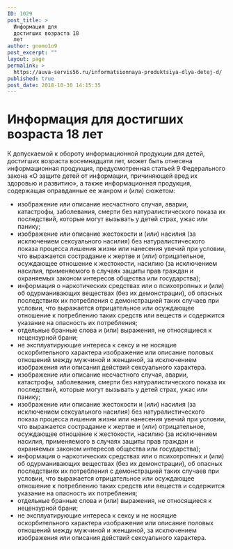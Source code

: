 ```yaml
---
ID: 1029
post_title: >
  Информация для
  достигших возраста 18
  лет
author: gnomo1o9
post_excerpt: ""
layout: page
permalink: >
  https://auva-servis56.ru/informatsionnaya-produktsiya-dlya-detej-d/
published: true
post_date: 2018-10-30 14:15:35
---
```

<h1>Информация для достигших возраста 18 лет</h1>		
		<p data-hc-id="14a607e40e9eb5881ae288d8de40">К допускаемой к обороту информационной продукции для детей, достигших возраста восемнадцати лет, может быть отнесена информационная продукция, предусмотренная статьей 9 Федерального закона «О защите детей от информации, причиняющей вред их здоровью и развитию», а также информационная продукция, содержащая оправданные ее жанром и (или) сюжетом:</p><ul><li>изображение или описание несчастного случая, аварии, катастрофы, заболевания, смерти без натуралистического показа их последствий, которые могут вызывать у детей страх, ужас или панику;</li><li>изображение или описание жестокости и (или) насилия (за исключением сексуального насилия) без натуралистического показа процесса лишения жизни или нанесения увечий при условии, что выражается сострадание к жертве и (или) отрицательное, осуждающее отношение к жестокости, насилию (за исключением насилия, применяемого в случаях защиты прав граждан и охраняемых законом интересов общества или государства);</li><li>информация о наркотических средствах или о психотропных и (или) об одурманивающих веществах (без их демонстрации), об опасных последствиях их потребления с демонстрацией таких случаев при условии, что выражается отрицательное или осуждающее отношение к потреблению таких средств или веществ и содержится указание на опасность их потребления;</li><li>отдельные бранные слова и (или) выражения, не относящиеся к нецензурной брани;</li><li>не эксплуатирующие интереса к сексу и не носящие оскорбительного характера изображение или описание половых отношений между мужчиной и женщиной, за исключением изображения или описания действий сексуального характера.</li><li>изображение или описание несчастного случая, аварии, катастрофы, заболевания, смерти без натуралистического показа их последствий, которые могут вызывать у детей страх, ужас или панику;</li><li>изображение или описание жестокости и (или) насилия (за исключением сексуального насилия) без натуралистического показа процесса лишения жизни или нанесения увечий при условии, что выражается сострадание к жертве и (или) отрицательное, осуждающее отношение к жестокости, насилию (за исключением насилия, применяемого в случаях защиты прав граждан и охраняемых законом интересов общества или государства);</li><li>информация о наркотических средствах или о психотропных и (или) об одурманивающих веществах (без их демонстрации), об опасных последствиях их потребления с демонстрацией таких случаев при условии, что выражается отрицательное или осуждающее отношение к потреблению таких средств или веществ и содержится указание на опасность их потребления;</li><li>отдельные бранные слова и (или) выражения, не относящиеся к нецензурной брани;</li><li>не эксплуатирующие интереса к сексу и не носящие оскорбительного характера изображение или описание половых отношений между мужчиной и женщиной, за исключением изображения или описания действий сексуального характера.</li></ul>